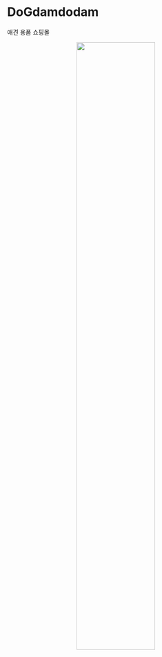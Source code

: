 # DoGdamdodam
애견 용품 쇼핑몰
<p align=center>
<img width=60% src="https://github.com/yujuhye/DoGdamdodam/assets/161537140/76a6d971-c31b-4f8f-b92c-18914c47ae72">
<p/>

